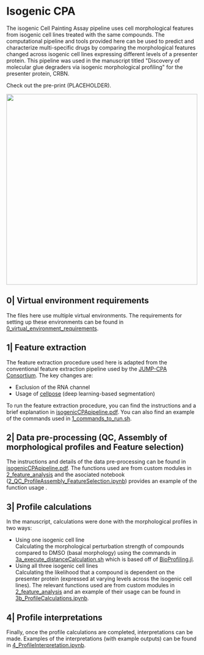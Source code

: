 # Isogenic CPA
The isogenic Cell Painting Assay pipeline uses cell morphological features from isogenic cell lines treated with the same compounds. The computational pipeline and tools provided here can be used to predict and characterize multi-specific drugs by comparing the morphological features changed across isogenic cell lines expressing different levels of a presenter protein. This pipeline was used in the manuscript titled "Discovery of molecular glue degraders via isogenic morphological profiling" for the presenter protein, CRBN.

Check out the pre-print (PLACEHOLDER).

<img src="https://github.com/TangentialAlmond/IsogenicCPA/assets/91612461/cc816096-a9db-4039-b4fa-4f924fefb7a6" width="500">

## 0| Virtual environment requirements
The files here use multiple virtual environments. The requirements for setting up these environments can be found in [0_virtual_environment_requirements](https://github.com/GWinterLab/IsogenicCPA/tree/3f7198ac1248695ab301744906474c780cae933f/0_virtual_environments_required).

## 1| Feature extraction
The feature extraction procedure used here is adapted from the conventional feature extraction pipeline used by the [JUMP-CPA Consortium](https://github.com/broadinstitute/imaging-platform-pipelines/tree/master/JUMP_production). The key changes are:
  - Exclusion of the RNA channel
  - Usage of [cellpose](https://github.com/MouseLand/cellpose) (deep learning-based segmentation)

To run the feature extraction procedure, you can find the instructions and a brief explanation in [isogenicCPApipeline.pdf](https://github.com/GWinterLab/IsogenicCPA/blob/3f7198ac1248695ab301744906474c780cae933f/isogenicCPApipeline.pdf). You can also find an example of the commands used in [1_commands_to_run.sh](https://github.com/GWinterLab/IsogenicCPA/blob/3f7198ac1248695ab301744906474c780cae933f/1_commands_to_run.sh).

## 2| Data pre-processing (QC, Assembly of morphological profiles and Feature selection)
The instructions and details of the data pre-processing can be found in [isogenicCPApipeline.pdf](https://github.com/GWinterLab/IsogenicCPA/blob/3f7198ac1248695ab301744906474c780cae933f/isogenicCPApipeline.pdf). The functions used are from custom modules in [2_feature_analysis](https://github.com/GWinterLab/IsogenicCPA/tree/3f7198ac1248695ab301744906474c780cae933f/2_feature_analysis) and the asociated notebook ([2_QC_ProfileAssembly_FeatureSelection.ipynb](https://github.com/GWinterLab/IsogenicCPA/blob/3f7198ac1248695ab301744906474c780cae933f/2_QC_ProfileAssembly_FeatureSelection.ipynb)) provides an example of the function usage .

## 3| Profile calculations
In the manuscript, calculations were done with the morphological profiles in two ways:
 - Using one isogenic cell line
   <br>Calculating the morphological perturbation strength of compounds compared to DMSO (basal morphology) using the commands in [3a_execute_distanceCalculation.sh](https://github.com/GWinterLab/IsogenicCPA/blob/3f7198ac1248695ab301744906474c780cae933f/3a_execute_distanceCalculation.sh) which is based off of [BioProfiling.jl](https://github.com/menchelab/BioProfiling.jl).
 - Using all three isogenic cell lines
   <br>Calculating the likelihood that a compound is dependent on the presenter protein (expressed at varying levels across the isogenic cell lines). The relevant functions used are from custom modules in [2_feature_analysis](https://github.com/GWinterLab/IsogenicCPA/tree/3f7198ac1248695ab301744906474c780cae933f/2_feature_analysis) and an example of their usage can be found in [3b_ProfileCalculations.ipynb](https://github.com/GWinterLab/IsogenicCPA/blob/3f7198ac1248695ab301744906474c780cae933f/3b_ProfileCalculations.ipynb).

## 4| Profile interpretations
Finally, once the profile calculations are completed, interpretations can be made. Examples of the interpretations (with example outputs) can be found in [4_ProfileInterpretation.ipynb](https://github.com/GWinterLab/IsogenicCPA/blob/3f7198ac1248695ab301744906474c780cae933f/4_ProfileInterpretation.ipynb).
